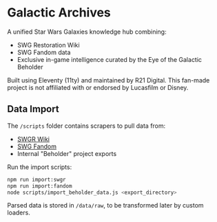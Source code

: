 # Galactic Archives

A unified Star Wars Galaxies knowledge hub combining:
- SWG Restoration Wiki
- SWG Fandom data
- Exclusive in-game intelligence curated by the Eye of the Galactic Beholder

Built using Eleventy (11ty) and maintained by R21 Digital.
This fan-made project is not affiliated with or endorsed by Lucasfilm or Disney.

## Data Import

The `/scripts` folder contains scrapers to pull data from:

- [SWGR Wiki](https://swgr.org/wiki/)
- [SWG Fandom](https://swg.fandom.com/wiki/)
- Internal "Beholder" project exports

Run the import scripts:

```bash
npm run import:swgr
npm run import:fandom
node scripts/import_beholder_data.js <export_directory>
```

Parsed data is stored in `/data/raw`, to be transformed later by custom loaders.

